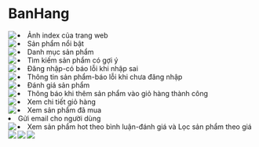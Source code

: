 # BanHang
<li>Ảnh index của trang web
<img align="left" src="img_readme\Capture1.PNG">
<li> Sản phẩm nổi bật
<img align="left" src="img_readme\Capture2.PNG">
<li>Danh mục sản phẩm
<img align="left" src="img_readme\Capture3.PNG">
<li>Tìm kiếm sản phẩm có gợi ý
<img align="left" src="img_readme\Capture4.PNG">
<li> Đăng nhập-có báo lỗi khi nhập sai
<img align="left" src="img_readme\Capture5.PNG">
<li>Thông tin sản phẩm-báo lỗi khi chưa đăng nhập
<img align="left" src="img_readme\Capture6.PNG">
<li> Đánh giá sản phẩm
<img align="left" src="img_readme\Capture7.PNG">
<li> Thông báo khi thêm sản phẩm vào giỏ hàng thành công
<img align="left" src="img_readme\Capture8.PNG">
<li> Xem chi tiết giỏ hàng
<img align="left" src="img_readme\Capture9.PNG">
<li> Xem sản phẩm đã mua
<img align="left" src="img_readme\Capture10.PNG">
  <li>Gửi email cho người dùng</li>
<img align="left" src="img_readme\Capture14.PNG">
<li> Xem sản phẩm hot theo bình luận-đánh giá và Lọc sản phẩm theo giá</li>
<img align="left" src="img_readme\Capture11.PNG">
<img align="left" src="img_readme\Capture12.PNG">
<img align="left" src="img_readme\Capture13.PNG">



